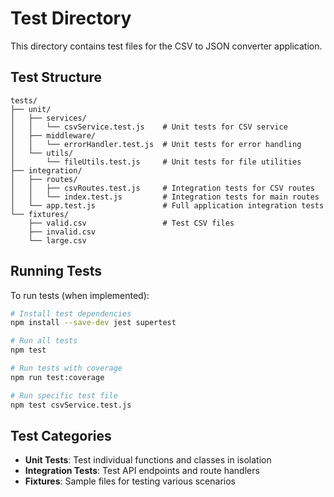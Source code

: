 # Test Directory

This directory contains test files for the CSV to JSON converter application.

## Test Structure

```
tests/
├── unit/
│   ├── services/
│   │   └── csvService.test.js    # Unit tests for CSV service
│   ├── middleware/
│   │   └── errorHandler.test.js  # Unit tests for error handling
│   └── utils/
│       └── fileUtils.test.js     # Unit tests for file utilities
├── integration/
│   ├── routes/
│   │   ├── csvRoutes.test.js     # Integration tests for CSV routes
│   │   └── index.test.js         # Integration tests for main routes
│   └── app.test.js               # Full application integration tests
└── fixtures/
    ├── valid.csv                 # Test CSV files
    ├── invalid.csv
    └── large.csv
```

## Running Tests

To run tests (when implemented):

```bash
# Install test dependencies
npm install --save-dev jest supertest

# Run all tests
npm test

# Run tests with coverage
npm run test:coverage

# Run specific test file
npm test csvService.test.js
```

## Test Categories

- **Unit Tests**: Test individual functions and classes in isolation
- **Integration Tests**: Test API endpoints and route handlers
- **Fixtures**: Sample files for testing various scenarios
